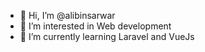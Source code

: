 - 👋 Hi, I’m @alibinsarwar
- 👀 I’m interested in Web development
- 🌱 I’m currently learning Laravel and VueJs

<!---
alibinsarwar/alibinsarwar is a ✨ special ✨ repository because its `README.md` (this file) appears on your GitHub profile.
You can click the Preview link to take a look at your changes.
--->
